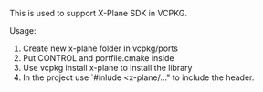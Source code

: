 This is used to support X-Plane SDK in VCPKG.

Usage:

1. Create new x-plane folder in vcpkg/ports
2. Put CONTROL and portfile.cmake inside
3. Use vcpkg install x-plane to install the library
4. In the project use `#inlude <x-plane/..." to include the header.